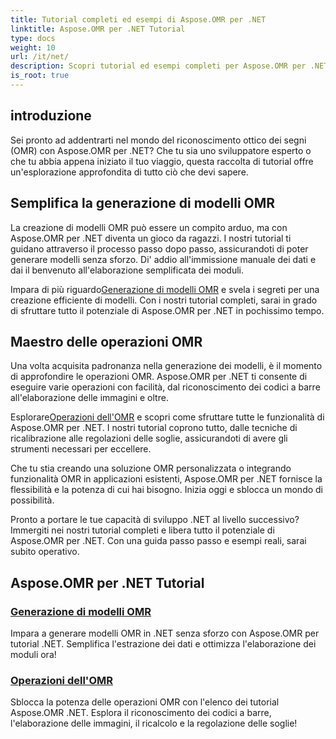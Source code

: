 ```yaml
---
title: Tutorial completi ed esempi di Aspose.OMR per .NET
linktitle: Aspose.OMR per .NET Tutorial
type: docs
weight: 10
url: /it/net/
description: Scopri tutorial ed esempi completi per Aspose.OMR per .NET. Semplifica senza sforzo la generazione di modelli e le operazioni OMR. Sblocca subito potenti funzionalità!
is_root: true
---
```

## introduzione

Sei pronto ad addentrarti nel mondo del riconoscimento ottico dei segni (OMR) con Aspose.OMR per .NET? Che tu sia uno sviluppatore esperto o che tu abbia appena iniziato il tuo viaggio, questa raccolta di tutorial offre un'esplorazione approfondita di tutto ciò che devi sapere.

## Semplifica la generazione di modelli OMR

La creazione di modelli OMR può essere un compito arduo, ma con Aspose.OMR per .NET diventa un gioco da ragazzi. I nostri tutorial ti guidano attraverso il processo passo dopo passo, assicurandoti di poter generare modelli senza sforzo. Di' addio all'immissione manuale dei dati e dai il benvenuto all'elaborazione semplificata dei moduli.

 Impara di più riguardo[Generazione di modelli OMR](./omr-template-generation/) e svela i segreti per una creazione efficiente di modelli. Con i nostri tutorial completi, sarai in grado di sfruttare tutto il potenziale di Aspose.OMR per .NET in pochissimo tempo.

## Maestro delle operazioni OMR

Una volta acquisita padronanza nella generazione dei modelli, è il momento di approfondire le operazioni OMR. Aspose.OMR per .NET ti consente di eseguire varie operazioni con facilità, dal riconoscimento dei codici a barre all'elaborazione delle immagini e oltre.

 Esplorare[Operazioni dell'OMR](./omr-operations/) e scopri come sfruttare tutte le funzionalità di Aspose.OMR per .NET. I nostri tutorial coprono tutto, dalle tecniche di ricalibrazione alle regolazioni delle soglie, assicurandoti di avere gli strumenti necessari per eccellere.

Che tu stia creando una soluzione OMR personalizzata o integrando funzionalità OMR in applicazioni esistenti, Aspose.OMR per .NET fornisce la flessibilità e la potenza di cui hai bisogno. Inizia oggi e sblocca un mondo di possibilità.

Pronto a portare le tue capacità di sviluppo .NET al livello successivo? Immergiti nei nostri tutorial completi e libera tutto il potenziale di Aspose.OMR per .NET. Con una guida passo passo e esempi reali, sarai subito operativo.

## Aspose.OMR per .NET Tutorial 
### [Generazione di modelli OMR](./omr-template-generation/)
Impara a generare modelli OMR in .NET senza sforzo con Aspose.OMR per tutorial .NET. Semplifica l'estrazione dei dati e ottimizza l'elaborazione dei moduli ora!
### [Operazioni dell'OMR](./omr-operations/)
Sblocca la potenza delle operazioni OMR con l'elenco dei tutorial Aspose.OMR .NET. Esplora il riconoscimento dei codici a barre, l'elaborazione delle immagini, il ricalcolo e la regolazione delle soglie!